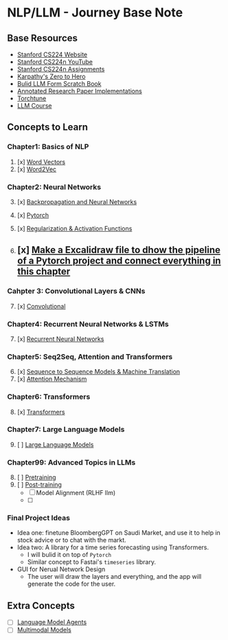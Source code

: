 # NLP/LLM - Journey Base Note

## Base Resources
- [Stanford CS224 Website](https://web.stanford.edu/class/cs224n/)
- [Stanford CS224n YouTube](https://www.youtube.com/playlist?list=PLoROMvodv4rMFqRtEuo6SGjY4XbRIVRd4)
- [Stanford CS224n Assignments](https://github.com/amanchadha/stanford-cs224n-assignments-2021)
- [Karpathy's Zero to Hero](https://youtube.com/playlist?list=PLAqhIrjkxbuWI23v9cThsA9GvCAUhRvKZ&si=9FmRYnBaGLTNrm1S)
- [Bulid LLM Form Scratch Book](https://www.manning.com/books/build-a-large-language-model-from-scratch/)
- [Annotated Research Paper Implementations](https://nn.labml.ai/)
- [Torchtune](https://pytorch.org/torchtune/main/index.html)
- [LLM Course](https://github.com/mlabonne/llm-course)

## Concepts to Learn
### Chapter1: Basics of NLP
1. [x] [Word Vectors](Chapter1/word2vec.md)
2. [x] [Word2Vec](Chapter1/word2vec.md)

### Chapter2: Neural Networks
3. [x] [Backpropagation and Neural Networks](Chapter2/backpropagation_nn.md)
4. [x] [Pytorch](Chapter2/pytorch.md)
5. [x] [Regularization & Activation Functions](Chapter2/regularization.md)

6. [x] [Make a Excalidraw file to dhow the pipeline of a Pytorch project and connect everything in this chapter](https://excalidraw.com/)
    - 

### Cahpter 3: Convolutional Layers & CNNs
7. [x] [Convolutional](Chapter3/convolutional.md)

### Chapter4: Recurrent Neural Networks & LSTMs
7. [x] [Recurrent Neural Networks](Chapter4/rnn.md)

### Chapter5: Seq2Seq, Attention and Transformers
6. [x] [Sequence to Sequence Models & Machine Translation](Chapter5/seq2seq.md)
7. [x] [Attention Mechanism](Chapter5/attention.md)
### Chapter6:  Transformers
8. [x] [Transformers](Chapter6/transformers.md)

### Chapter7:  Large Language Models
9. [ ] [Large Language Models](Chapter7/llm.md)

### Chapter99: Advanced Topics in LLMs
8. [ ] [Pretraining](Chapter4/pretraining.md)
9. [ ] [Post-training](Chapter4/posttraining.md)
    - [ ] Model Alignment (RLHF llm)
    - [ ] 
### Final Project Ideas
- Idea one: finetune BloombergGPT on Saudi Market, and use it to help in stock advice or to chat with the markt.
- Idea two: A library for a time series forecasting using Transformers.  
    - I will bulid it on top of `Pytorch`
    - Similar concept to Fastai's `timeseries` library.
- GUI for Nerual Network Design
    - The user will draw the layers and everything, and the app will generate the code for the user.

## Extra Concepts
- [ ] [Language Model Agents](Extra/lm_agents.md)
- [ ] [Multimodal Models](Extra/multimodal.md)